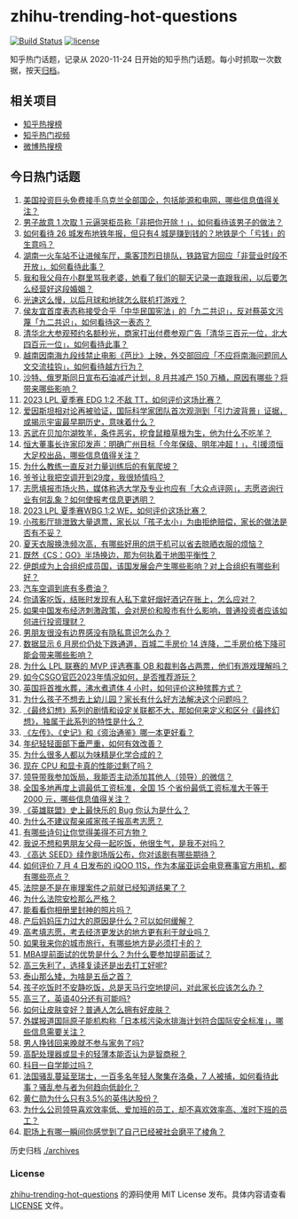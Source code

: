 # zhihu-trending-hot-questions

[![Build Status](https://github.com/justjavac/zhihu-trending-hot-questions/workflows/ci/badge.svg?branch=master)](https://github.com/justjavac/zhihu-trending-hot-questions/actions)
[![license](https://img.shields.io/github/license/justjavac/zhihu-trending-hot-questions)](https://github.com/justjavac/zhihu-trending-hot-questions/blob/master/LICENSE)

知乎热门话题，记录从 2020-11-24
日开始的知乎热门话题。每小时抓取一次数据，按天[归档](./archives)。

## 相关项目

- [知乎热搜榜](https://github.com/justjavac/zhihu-trending-top-search)
- [知乎热门视频](https://github.com/justjavac/zhihu-trending-hot-video)
- [微博热搜榜](https://github.com/justjavac/weibo-trending-hot-search)

## 今日热门话题

<!-- BEGIN -->
<!-- 最后更新时间 Wed Jul 05 2023 01:10:39 GMT+0800 (China Standard Time) -->

1. [美国投资巨头免费接手乌克兰全部国企，包括能源和电网，哪些信息值得关注？](https://www.zhihu.com/question/610223926)
1. [男子故意 1 次取 1 元逼哭柜员称「非把你开除！」，如何看待该男子的做法？](https://www.zhihu.com/question/610236031)
1. [如何看待 26 城发布地铁年报，但只有4 城是赚到钱的？地铁是个「亏钱」的生意吗？](https://www.zhihu.com/question/610117816)
1. [湖南一火车站不让进候车厅，乘客顶烈日排队，铁路官方回应「非营业时段不开放」，如何看待此事？](https://www.zhihu.com/question/610039783)
1. [我和我父母在小群里骂我老婆，她看了我们的聊天记录一直跟我闹，以后要怎么经营好这段婚姻？](https://www.zhihu.com/question/609136224)
1. [光速这么慢，以后月球和地球怎么联机打游戏？](https://www.zhihu.com/question/609921573)
1. [侯友宜首度表态称接受合乎「中华民国宪法」的「九二共识」，反对蔡英文污蔑「九二共识」，如何看待这一表态？](https://www.zhihu.com/question/610259391)
1. [清华北大参观预约名额秒光，商家打出付费参观广告「清华三百元一位，北大四百元一位」，如何看待此事？](https://www.zhihu.com/question/610246099)
1. [越南因南海九段线禁止电影《芭比》上映，外交部回应「不应将南海问题同人文交流挂钩」，如何看待越方行为？](https://www.zhihu.com/question/610272972)
1. [沙特、俄罗斯同日宣布石油减产计划，8 月共减产 150 万桶，原因有哪些？将带来哪些影响？](https://www.zhihu.com/question/610217964)
1. [2023 LPL 夏季赛 EDG 1:2 不敌 TT，如何评价这场比赛？](https://www.zhihu.com/question/610296656)
1. [爱因斯坦相对论再被验证，国际科学家团队首次观测到「引力波背景」证据，或揭示宇宙最早期历史，意味着什么？](https://www.zhihu.com/question/610253924)
1. [苏武在贝加尔湖牧羊，条件恶劣，挖食鼠粮草根为生，他为什么不吃羊？](https://www.zhihu.com/question/25483987)
1. [恒大董事长许家印发声：明确广州目标「今年保级、明年冲超！」，引援须恒大足校出品，哪些信息值得关注？](https://www.zhihu.com/question/610278108)
1. [为什么教练一直反对力量训练后的有氧爬坡？](https://www.zhihu.com/question/609590581)
1. [爷爷让我把空调开到29度，我很矫情吗？](https://www.zhihu.com/question/609851222)
1. [志愿填报市场火热，媒体称选大学及专业也应有「大众点评网」，志愿咨询行业有何乱象？如何使报考信息更透明？](https://www.zhihu.com/question/610269162)
1. [2023 LPL 夏季赛WBG 1:2 WE，如何评价这场比赛？](https://www.zhihu.com/question/610274449)
1. [小孩影厅排泄致大量退票，家长以「孩子太小」为由拒绝赔偿，家长的做法是否有不妥？](https://www.zhihu.com/question/610237991)
1. [夏天衣服换洗频次高，有哪些好用的烘干机可以省去晾晒衣服的烦恼？](https://www.zhihu.com/question/603624273)
1. [既然《CS：GO》半场换边，那为何执着于地图平衡性？](https://www.zhihu.com/question/319341557)
1. [伊朗成为上合组织成员国，该国发展会产生哪些影响？对上合组织有哪些利好？](https://www.zhihu.com/question/610315319)
1. [汽车空调到底有多费油？](https://www.zhihu.com/question/608232739)
1. [你请客吃饭，结账时发现有人私下拿好烟好酒记在账上，怎么应对？](https://www.zhihu.com/question/465991724)
1. [如果中国发布经济刺激政策，会对房价和股市有什么影响，普通投资者应该如何进行投资理财？](https://www.zhihu.com/question/609606887)
1. [男朋友很没有边界感没有隐私意识怎么办？](https://www.zhihu.com/question/589062450)
1. [数据显示 6 月房价仍处下跌通道，百城二手房价 14 连降，二手房价格下降可能会带来哪些影响？](https://www.zhihu.com/question/610049419)
1. [为什么 LPL 联赛的 MVP 评选赛事 OB 和裁判各占两票，他们有游戏理解吗？](https://www.zhihu.com/question/609949877)
1. [如今CSGO官匹2023年情况如何，是否推荐游玩？](https://www.zhihu.com/question/610039784)
1. [英国将首推水葬，沸水煮遗体 4 小时，如何评价这种殡葬方式？](https://www.zhihu.com/question/610125040)
1. [为什么孩子不想去上幼儿园？家长有什么好方法解决这个问题吗？](https://www.zhihu.com/question/608222104)
1. [《最终幻想》系列的剧情和设定关联都不大，那如何来定义和区分《最终幻想》，独属于此系列的特性是什么？](https://www.zhihu.com/question/608450856)
1. [《左传》、《史记》和《资治通鉴》哪一本更好看？](https://www.zhihu.com/question/515412130)
1. [年纪轻轻面部下垂严重，如何有效改善？](https://www.zhihu.com/question/603557641)
1. [为什么很多人都以为味精是化学合成的？](https://www.zhihu.com/question/479672956)
1. [现在 CPU 和显卡真的性能过剩了吗？](https://www.zhihu.com/question/604865796)
1. [领导带我参加饭局，我能否主动添加其他人（领导）的微信？](https://www.zhihu.com/question/609117222)
1. [全国多地再度上调最低工资标准，全国 15 个省份最低工资标准大于等于 2000 元，哪些信息值得关注？](https://www.zhihu.com/question/610242638)
1. [《英雄联盟》史上最快乐的 Bug 你认为是什么？](https://www.zhihu.com/question/452932708)
1. [为什么不建议帮亲戚家孩子报高考志愿？](https://www.zhihu.com/question/609932607)
1. [有哪些诗句让你觉得美得不可方物？](https://www.zhihu.com/question/609070511)
1. [我说不想和男朋友父母一起吃饭，他很生气，是我不对吗？](https://www.zhihu.com/question/608242763)
1. [《高达 SEED》续作剧场版公布，你对该剧有哪些期待？](https://www.zhihu.com/question/609947550)
1. [如何评价 7 月 4 日发布的 iQOO 11S，作为本届亚运会电竞赛事官方用机，都有哪些亮点？](https://www.zhihu.com/question/609567853)
1. [法院是不是在审理案件之前就已经知道结果了？](https://www.zhihu.com/question/608372592)
1. [为什么法院安检那么严格？](https://www.zhihu.com/question/608660201)
1. [能看看你相册里封神的照片吗？](https://www.zhihu.com/question/608906016)
1. [产后妈妈压力过大的原因是什么？可以如何缓解？](https://www.zhihu.com/question/541195925)
1. [高考填志愿，考去经济更发达的地方更有利于就业吗？](https://www.zhihu.com/question/609375371)
1. [如果我来你的城市旅行，有哪些地方是必须打卡的？](https://www.zhihu.com/question/609338137)
1. [MBA提前面试的优势是什么？为什么要参加提前面试？](https://www.zhihu.com/question/586638702)
1. [高三失利了，选择复读还是出去打工好呢?](https://www.zhihu.com/question/610280809)
1. [泰山那么矮，为啥是五岳之首？](https://www.zhihu.com/question/36468499)
1. [孩子吃饭时不安静吃饭，总是天马行空地提问，对此家长应该怎么办？](https://www.zhihu.com/question/607430655)
1. [高三了，英语40分还有可能吗?](https://www.zhihu.com/question/601386395)
1. [如何让皮肤变好？普通人怎么拥有好皮肤？](https://www.zhihu.com/question/608644115)
1. [外媒报道国际原子能机构称「日本核污染水排海计划符合国际安全标准」，哪些信息需要关注？](https://www.zhihu.com/question/610275570)
1. [男人挣钱回来晚就不参与家务了吗?](https://www.zhihu.com/question/608109085)
1. [高配处理器或显卡的轻薄本能否认为是智商税？](https://www.zhihu.com/question/606091699)
1. [科目一自学能过吗？](https://www.zhihu.com/question/607436852)
1. [法国骚乱蔓延至瑞士，一百多名年轻人聚集在洛桑，7 人被捕，如何看待此事？骚乱参与者为何趋向低龄化？](https://www.zhihu.com/question/610081393)
1. [黄仁勋为什么只有3.5%的英伟达股份？](https://www.zhihu.com/question/603714039)
1. [为什么公司领导喜欢效率低、爱加班的员工，却不喜欢效率高、准时下班的员工？](https://www.zhihu.com/question/600312394)
1. [职场上有哪一瞬间你感觉到了自己已经被社会磨平了棱角？](https://www.zhihu.com/question/609588239)

<!-- END -->

历史归档 [./archives](./archives)

### License

[zhihu-trending-hot-questions](https://github.com/justjavac/zhihu-trending-hot-questions)
的源码使用 MIT License 发布。具体内容请查看 [LICENSE](./LICENSE) 文件。
